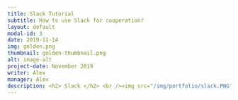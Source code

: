 ```yaml
---
title: Slack Tutorial
subtitle: How to use Slack for cooperation?
layout: default
modal-id: 3
date: 2019-11-14
img: golden.png
thumbnail: golden-thumbnail.png
alt: image-alt
project-date: November 2019
writer: Alex
manager: Alex
description: <h2> Slack </h2> <br /><img src="/img/portfolio/slack.PNG" width="90%">slack image</img><br /><br />Slack은 팀의 대화와 프로젝트 아이디어를 짜고, 회의를 진행할 수 있는 툴입니다.<br />Slack을 처음 접하셨다면 다음 아래의 초대 링크를 클릭합니다.<br /><br /> https://join.slack.com/t/teamnerd-workspace/shared_invite/enQtODQ0OTE3MzEwNjU4LWU1MGUxMjczOGQ5MDNmMTJlODRmYjg5YTlhM2QwZWEyMDA1ZDE3MDgzZjJlOWI2ZjczZGVkNTNmZTY0MmY0ZTg<br /><br /><br /><img src="/img/portfolio/slack_1.PNG" width="90%">slack image</img><br />이메일을 입력후 나오는 페이지입니다. 이후 이메일 인증을 완료하면 다음과 같이 나오게 됩니다.<br /><br /><img src="/img/portfolio/slack_2.PNG" width="90%">slack image</img><br />Slack은 직관적으로 잘만들어졌기 때문에, 큰 설명이 필요 없지만, 좀 더 이해가 필요하다면,<br />나동빈님의 블로그를 첨부합니다. https://ndb796.tistory.com/195?category=987004<br />
---
```

